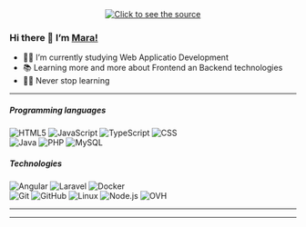 <div align="center">
 <a class="link" href="https://github.com/maragamher/maragamher/blob/8293c7121f3a28e52f0d96d3ad5a72584a0cd647/header.svg">
  <img class="image" src="header.svg" alt="Click to see the source">
 </a>
</div>

<h3 id="hi-there--im-danushka">Hi there 👋 I’m <a href="https://github.com/Danushka2/Danushka2/">Mara!</a></h3>
<ul>
  <li>👨‍💻 I’m currently studying Web Applicatio Development </li>
  <li>📚 Learning more and more about Frontend an Backend technologies </li>
  <li>💪🏼 Never stop learning </li>
</ul>
<hr>
<h5 id="languages-i-use">Programming languages</h5>
<p>
  <img src="https://img.shields.io/badge/-HTML5-000000?style=flat&amp;logo=html5" alt="HTML5">
  <img src="https://img.shields.io/badge/-JavaScript-000000?style=flat&amp;logo=javascript" alt="JavaScript">
  <img src="https://img.shields.io/badge/-TypeScript-000000?style=flat&amp;logo=typescript" alt="TypeScript">
  <img src="https://img.shields.io/badge/-CSS-000000?style=flat&amp;logo=css" alt="CSS">
  <br>
  <img src="https://img.shields.io/badge/-Java-000000?style=flat&amp;logo=java" alt="Java">
  <img src="https://img.shields.io/badge/-PHP-000000?style=flat&amp;logo=php" alt="PHP">
  <img src="https://img.shields.io/badge/-MySQL-000000?style=flat&amp;logo=mysql" alt="MySQL">
</p>
<h5 id="some-of-the-technologies-i-have-worked-with">Technologies</h5>
<p>
  <img src="https://img.shields.io/badge/-Angular-black?style=flat-square&amp;logo=angular" alt="Angular">
  <img src="https://img.shields.io/badge/-Laravel-black?style=flat-square&amp;logo=laravel" alt="Laravel">
  <img src="https://img.shields.io/badge/-Docker-black?style=flat-square&amp;logo=docker" alt="Docker">
  <br>
  <img src="https://img.shields.io/badge/-Git-222222?style=flat&amp;logo=git&amp;logoColor=F05032" alt="Git">
  <img src="https://img.shields.io/badge/-GitHub-222222?style=flat&amp;logo=github&amp;logoColor=181717" alt="GitHub">
  <img src="https://img.shields.io/badge/-Linux-222222?style=flat&amp;logo=linux&amp;logoColor=FCC624" alt="Linux">
  <img src="https://img.shields.io/badge/-Node.js-222222?style=flat&amp;logo=node.js&amp;logoColor=339933" alt="Node.js">  
  <img src="https://img.shields.io/badge/-Ovh-222222?style=flat&amp;logo=ovh" alt="OVH">  
  <br>
</p>
<hr>

<hr>
